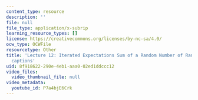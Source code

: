 ```yaml
---
content_type: resource
description: ''
file: null
file_type: application/x-subrip
learning_resource_types: []
license: https://creativecommons.org/licenses/by-nc-sa/4.0/
ocw_type: OCWFile
resourcetype: Other
title: 'Lecture 12: Iterated Expectations Sum of a Random Number of Random variables
  captions'
uid: 8f918622-290e-4eb1-aaa0-02ed1ddccc12
video_files:
  video_thumbnail_file: null
video_metadata:
  youtube_id: P7a4bjE6Crk
---
```

